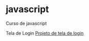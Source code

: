 # javascript
 Curso de javascript

Tela de Login
<a href="https://maxsuelismark.github.io/javascript/exercicio/tela_login/">Projeto de tela de login</a>